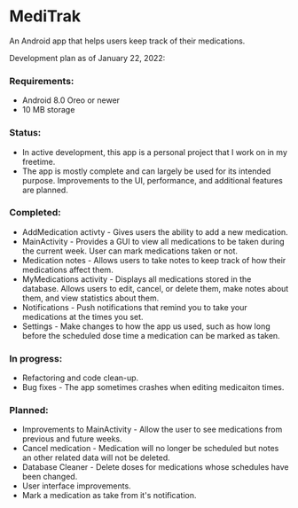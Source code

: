 # MediTrak
An Android app that helps users keep track of their medications.

Development plan as of January 22, 2022:

### Requirements:

  + Android 8.0 Oreo or newer
  + 10 MB storage

### Status:
  
  + In active development, this app is a personal project that I work on in my freetime.
  + The app is mostly complete and can largely be used for its intended purpose. Improvements to the UI, performance, and additional features are planned.

### Completed:

  + AddMedication activty - Gives users the ability to add a new medication.
  + MainActivity - Provides a GUI to view all medications to be taken during the current week. User can mark medications taken or not.
  + Medication notes - Allows users to take notes to keep track of how their medications affect them.
  + MyMedications activity - Displays all medications stored in the database. Allows users to edit, cancel, or delete them, make notes about them, and view statistics about them.
  + Notifications - Push notifications that remind you to take your medications at the times you set.
  + Settings - Make changes to how the app us used, such as how long before the scheduled dose time a medication can be marked as taken.

### In progress:

  + Refactoring and code clean-up.
  + Bug fixes - The app sometimes crashes when editing medicaiton times.

### Planned:

  + Improvements to MainActivity - Allow the user to see medications from previous and future weeks.
  + Cancel medication - Medication will no longer be scheduled but notes an other related data will not be deleted.
  + Database Cleaner - Delete doses for medications whose schedules have been changed.
  + User interface improvements.
  + Mark a medication as take from it's notification.
